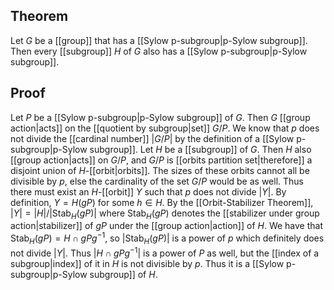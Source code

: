 ## Theorem
Let $G$ be a [[group]] that has a [[Sylow p-subgroup|p-Sylow subgroup]]. Then every [[subgroup]] $H$ of $G$ also has a [[Sylow p-subgroup|p-Sylow subgroup]].
## Proof
Let $P$ be a [[Sylow p-subgroup|p-Sylow subgroup]] of $G$. Then $G$ [[group action|acts]] on the [[quotient by subgroup|set]] $G/P$. We know that $p$ does not divide the [[cardinal number]] $|G/P|$ by the definition of a [[Sylow p-subgroup|p-Sylow subgroup]]. Let $H$ be a [[subgroup]] of $G$. Then $H$ also [[group action|acts]] on $G/P$, and $G/P$ is [[orbits partition set|therefore]] a disjoint union of $H$-[[orbit|orbits]]. The sizes of these orbits cannot all be divisible by $p$, else the cardinality of the set $G/P$ would be as well. Thus there must exist an $H$-[[orbit]] $Y$ such that $p$ does not divide $|Y|$. By definition, $Y = H(gP)$ for some $h\in H$. By the [[Orbit-Stabilizer Theorem]], $|Y| = |H|/|\text{Stab}_H(gP)|$ where $\text{Stab}_H(gP)$ denotes the [[stabilizer under group action|stabilizer]] of $gP$ under the [[group action|action]] of $H$. We have that $\text{Stab}_H(gP) = H \cap gPg^{-1}$, so $|\text{Stab}_H(gP)|$ is a power of $p$ which definitely does not divide $|Y|$. Thus $|H\cap gPg^{-1}|$ is a power of $P$ as well, but the [[index of a subgroup|index]] of it in $H$ is not divisible by $p$. Thus it is a [[Sylow p-subgroup|p-Sylow subgroup]] of $H$.